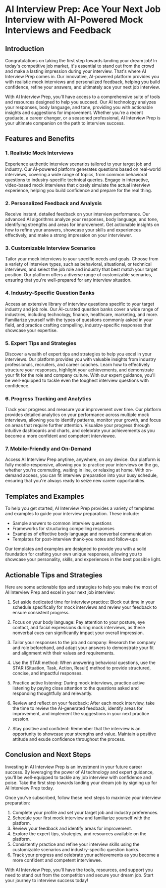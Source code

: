 # AI Interview Prep: Ace Your Next Job Interview with AI-Powered Mock Interviews and Feedback

## Introduction

Congratulations on taking the first step towards landing your dream job! In today's competitive job market, it's essential to stand out from the crowd and make a lasting impression during your interview. That's where AI Interview Prep comes in. Our innovative, AI-powered platform provides you with realistic mock interviews and personalized feedback, helping you build confidence, refine your answers, and ultimately ace your next job interview.

With AI Interview Prep, you'll have access to a comprehensive suite of tools and resources designed to help you succeed. Our AI technology analyzes your responses, body language, and tone, providing you with actionable insights and suggestions for improvement. Whether you're a recent graduate, a career changer, or a seasoned professional, AI Interview Prep is your ultimate companion on the path to interview success.

## Features and Benefits

### 1. Realistic Mock Interviews

Experience authentic interview scenarios tailored to your target job and industry. Our AI-powered platform generates questions based on real-world interviews, covering a wide range of topics, from common behavioral questions to industry-specific technical queries. Engage in interactive, video-based mock interviews that closely simulate the actual interview experience, helping you build confidence and prepare for the real thing.

### 2. Personalized Feedback and Analysis

Receive instant, detailed feedback on your interview performance. Our advanced AI algorithms analyze your responses, body language, and tone, identifying strengths and areas for improvement. Get actionable insights on how to refine your answers, showcase your skills and experiences effectively, and make a strong impression on your interviewer.

### 3. Customizable Interview Scenarios

Tailor your mock interviews to your specific needs and goals. Choose from a variety of interview types, such as behavioral, situational, or technical interviews, and select the job role and industry that best match your target position. Our platform offers a diverse range of customizable scenarios, ensuring that you're well-prepared for any interview situation.

### 4. Industry-Specific Question Banks

Access an extensive library of interview questions specific to your target industry and job role. Our AI-curated question banks cover a wide range of industries, including technology, finance, healthcare, marketing, and more. Familiarize yourself with the types of questions commonly asked in your field, and practice crafting compelling, industry-specific responses that showcase your expertise.

### 5. Expert Tips and Strategies

Discover a wealth of expert tips and strategies to help you excel in your interviews. Our platform provides you with valuable insights from industry professionals, recruiters, and career coaches. Learn how to effectively structure your responses, highlight your achievements, and demonstrate your fit for the role and company culture. With our expert guidance, you'll be well-equipped to tackle even the toughest interview questions with confidence.

### 6. Progress Tracking and Analytics

Track your progress and measure your improvement over time. Our platform provides detailed analytics on your performance across multiple mock interviews, allowing you to identify patterns, monitor your growth, and focus on areas that require further attention. Visualize your progress through intuitive dashboards and charts, and celebrate your achievements as you become a more confident and competent interviewee.

### 7. Mobile-Friendly and On-Demand

Access AI Interview Prep anytime, anywhere, on any device. Our platform is fully mobile-responsive, allowing you to practice your interviews on the go, whether you're commuting, waiting in line, or relaxing at home. With on-demand access, you can fit interview preparation into your busy schedule, ensuring that you're always ready to seize new career opportunities.

## Templates and Examples

To help you get started, AI Interview Prep provides a variety of templates and examples to guide your interview preparation. These include:

- Sample answers to common interview questions
- Frameworks for structuring compelling responses
- Examples of effective body language and nonverbal communication
- Templates for post-interview thank-you notes and follow-ups

Our templates and examples are designed to provide you with a solid foundation for crafting your own unique responses, allowing you to showcase your personality, skills, and experiences in the best possible light.

## Actionable Tips and Strategies

Here are some actionable tips and strategies to help you make the most of AI Interview Prep and excel in your next job interview:

1. Set aside dedicated time for interview practice: Block out time in your schedule specifically for mock interviews and review your feedback to ensure consistent progress.

2. Focus on your body language: Pay attention to your posture, eye contact, and facial expressions during mock interviews, as these nonverbal cues can significantly impact your overall impression.

3. Tailor your responses to the job and company: Research the company and role beforehand, and adapt your answers to demonstrate your fit and alignment with their values and requirements.

4. Use the STAR method: When answering behavioral questions, use the STAR (Situation, Task, Action, Result) method to provide structured, concise, and impactful responses.

5. Practice active listening: During mock interviews, practice active listening by paying close attention to the questions asked and responding thoughtfully and relevantly.

6. Review and reflect on your feedback: After each mock interview, take the time to review the AI-generated feedback, identify areas for improvement, and implement the suggestions in your next practice session.

7. Stay positive and confident: Remember that the interview is an opportunity to showcase your strengths and value. Maintain a positive attitude and exude confidence throughout the process.

## Conclusion and Next Steps

Investing in AI Interview Prep is an investment in your future career success. By leveraging the power of AI technology and expert guidance, you'll be well-equipped to tackle any job interview with confidence and poise. Take the first step towards landing your dream job by signing up for AI Interview Prep today.

Once you've subscribed, follow these next steps to maximize your interview preparation:

1. Complete your profile and set your target job and industry preferences.
2. Schedule your first mock interview and familiarize yourself with the platform.
3. Review your feedback and identify areas for improvement.
4. Explore the expert tips, strategies, and resources available on the platform.
5. Consistently practice and refine your interview skills using the customizable scenarios and industry-specific question banks.
6. Track your progress and celebrate your achievements as you become a more confident and competent interviewee.

With AI Interview Prep, you'll have the tools, resources, and support you need to stand out from the competition and secure your dream job. Start your journey to interview success today!